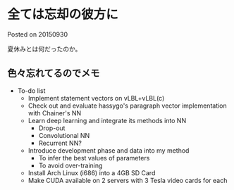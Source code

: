 # 全ては忘却の彼方に

Posted on 20150930

夏休みとは何だったのか。

## 色々忘れてるのでメモ

* To-do list
  * Implement statement vectors on vLBL+vLBL(c)
  * Check out and evaluate hassygo's paragraph vector implementation
    with Chainer's NN
  * Learn deep learning and integrate its methods into NN
    * Drop-out
    * Convolutional NN
    * Recurrent NN?
  * Introduce development phase and data into my method
    * To infer the best values of parameters
    * To avoid over-training
  * Install Arch Linux (i686) into a 4GB SD Card
  * Make CUDA available on 2 servers with 3 Tesla video cards for each
